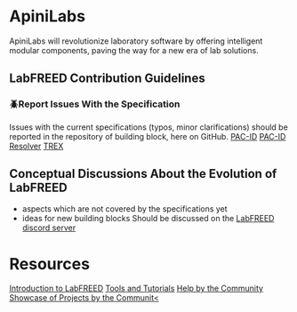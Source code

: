 # ApiniLabs

ApiniLabs will revolutionize laboratory software by offering intelligent modular components, paving the way for a new era of lab solutions.


## LabFREED Contribution Guidelines

### 🪲Report Issues With the Specification
Issues with the current specifications (typos, minor clarifications) should be reported in the repository of building block, here on GitHub.
[PAC-ID](https://github.com/ApiniLabs/PAC-ID/issues)
[PAC-ID Resolver](https://github.com/ApiniLabs/PAC-ID-Resolver/issues)
[TREX](https://github.com/ApiniLabs/T-REX/issues)

## Conceptual Discussions About the Evolution of LabFREED
- aspects which are not covered by the specifications yet
- ideas for new building blocks
Should be discussed on the [LabFREED discord server](https://discord.com/channels/1310610381986861106/1397855572124110848)


# Resources
[Introduction to LabFREED](https://labfreed.org/)
[Tools and Tutorials](https://labfreed.org/resources/)
[Help by the Community](https://discord.com/channels/1310610381986861106/1369542804228935731)
[Showcase of Projects by the Communit<](https://discord.com/channels/1310610381986861106/1399270960569253920)




<!--
[PAC-CAT](https://github.com/ApiniLabs/PAC-CAT/issues)
[Attributes](https://github.com/ApiniLabs/PAC-Attributes)

